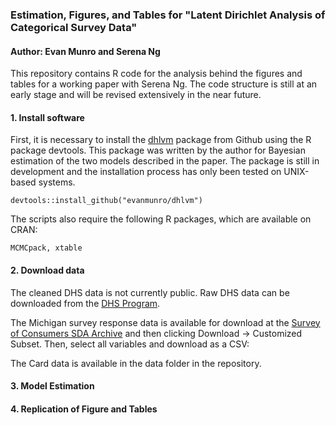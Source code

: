 ### Estimation, Figures, and Tables for "Latent Dirichlet Analysis of Categorical Survey Data"
#### Author: Evan Munro and Serena Ng 

This repository contains R code for the analysis behind the figures and tables for a working paper with Serena Ng. The code structure is still at an early stage and will be revised extensively in the near future. 

#### 1. Install software

First, it is necessary to install the [dhlvm](www.github.com/evanmunro/dhlvm) package from Github using the R package devtools. This package was written by the author for Bayesian estimation of the two models described in the paper. The package is still in development and the installation process has only been tested on UNIX-based systems.

```
devtools::install_github("evanmunro/dhlvm")
```  

The scripts also require the following R packages, which are available on CRAN:
```
MCMCpack, xtable 
```

#### 2. Download data

The cleaned DHS data is not currently public. Raw DHS data can be downloaded from the [DHS Program](https://dhsprogram.com/data/). 

The Michigan survey response data is available for download at the [Survey of Consumers SDA Archive](https://data.sca.isr.umich.edu/sda-public/cgi-bin/hsda?harcsda+sca) and then clicking Download -> Customized Subset. Then, select all variables and download as a CSV:

The Card data is available in the data folder in the repository. 

#### 3. Model Estimation 

#### 4. Replication of Figure and Tables 

